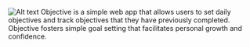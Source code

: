 ![Alt text](http://imgur.com/a/6LFCm?raw=true "Complete View Concept")
Objective is a simple web app that allows users to set daily objectives and track objectives that they have
previously completed. Objective fosters simple goal setting that facilitates personal growth and confidence.
